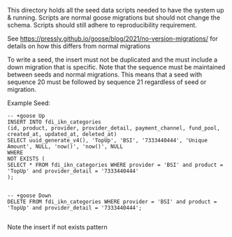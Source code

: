 This directory holds all the seed data scripts needed to have the system up & running.
Scripts are normal goose migrations but should not change the schema.
Scripts should still adhere to reproducibility requirement.

See https://pressly.github.io/goose/blog/2021/no-version-migrations/ for details on how this
differs from normal migrations

To write a seed, the insert must not be duplicated and the must include a down migration that is specific.
Note that the sequence must be maintained between seeds and normal migrations.
This means that a seed with sequence 20 must be followed by sequence 21 regardless of seed or migration.


Example Seed:

```
-- +goose Up
INSERT INTO fdi_ikn_categories
(id, product, provider, provider_detail, payment_channel, fund_pool, created_at, updated_at, deleted_at)
SELECT uuid_generate_v4(), 'TopUp', 'BSI', '7333440444', 'Unique Amount', NULL, 'now()', 'now()', NULL
WHERE
NOT EXISTS (
SELECT * FROM fdi_ikn_categories WHERE provider = 'BSI' and product = 'TopUp' and provider_detail = '7333440444'
);


-- +goose Down
DELETE FROM fdi_ikn_categories WHERE provider = 'BSI' and product = 'TopUp' and provider_detail = '7333440444';


```

Note the insert if not exists pattern